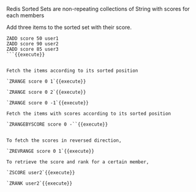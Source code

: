 Redis Sorted Sets are non-repeating collections of String with scores for each members

Add three items to the sorted set with their score.

```
ZADD score 50 user1
ZADD score 90 user2
ZADD score 85 user3
```{{execute}}


Fetch the items according to its sorted position

`ZRANGE score 0 1`{{execute}}

`ZRANGE score 0 2`{{execute}}

`ZRANGE score 0 -1`{{execute}}

Fetch the items with scores according to its sorted position

`ZRANGEBYSCORE score 0 -``{{execute}}


To fetch the scores in reversed direction, 

`ZREVRANGE score 0 1`{{execute}}

To retrieve the score and rank for a certain member,

`ZSCORE user2`{{execute}}

`ZRANK user2`{{execute}}
